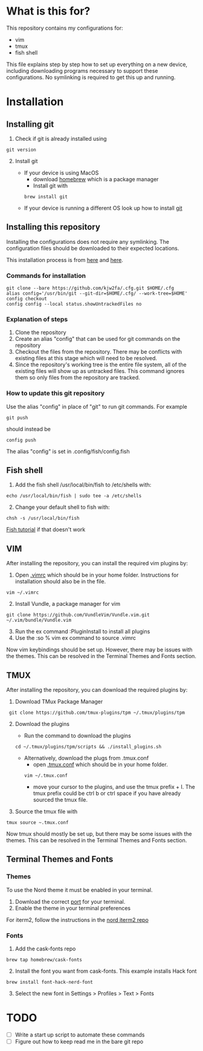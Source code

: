 # What is this for?
This repository contains my configurations for:
- vim
- tmux
- fish shell

This file explains step by step how to set up everything on a new device,
including downloading programs necessary to support these configurations. No
symlinking is required to get this up and running.

# Installation

## Installing git
1. Check if git is already installed using

```
git version
```

2. Install git

   - If your device is using MacOS
      - download [homebrew](https://docs.brew.sh/Installation) which is a package manager
      - Install git with
      ```
      brew install git
      ```
   - If your device is running a different OS look up how to install
   [git](https://github.com/git-guides/install-git)

## Installing this repository
Installing the configurations does not require any symlinking. The configuration
files should be downloaded to their expected locations.

This installation process is from
[here](https://www.ackama.com/what-we-think/the-best-way-to-store-your-dotfiles-a-bare-git-repository-explained/)
and [here](https://www.atlassian.com/git/tutorials/dotfiles).

### Commands for installation
```
git clone --bare https://github.com/kjw2fa/.cfg.git $HOME/.cfg
alias config='/usr/bin/git --git-dir=$HOME/.cfg/ --work-tree=$HOME'
config checkout
config config --local status.showUntrackedFiles no
```

### Explanation of steps
1. Clone the repository
2. Create an alias "config" that can be used for git commands on the repository
3. Checkout the files from the repository. There may be conflicts with existing
files at this stage which will need to be resolved.
4. Since the repository's working tree is the entire file system, all of the
existing files will show up as untracked files. This command ignores them so
only files from the repository are tracked.

### How to update this git repository
Use the alias "config" in place of "git" to run git commands. For example

```
git push
```

should instead be

```
config push
```

The alias "config" is set in .config/fish/config.fish

## Fish shell

1. Add the fish shell /usr/local/bin/fish to /etc/shells with:

```
echo /usr/local/bin/fish | sudo tee -a /etc/shells
```

2. Change your default shell to fish with:

```
chsh -s /usr/local/bin/fish
```
[Fish
tutorial](https://fishshell.com/docs/3.0/tutorial.html#tut_switching_to_fish)
 if that doesn't work

## VIM
After installing the repository, you can install the required vim plugins by:
1. Open [.vimrc](.vimrc) which should be in your home folder. Instructions for
   installation should also be in the file.

```
vim ~/.vimrc
```

2. Install Vundle, a package manager for vim
```
git clone https://github.com/VundleVim/Vundle.vim.git ~/.vim/bundle/Vundle.vim
```
3. Run the ex command :PluginInstall to install all plugins
4. Use the :so % vim ex command to source .vimrc

Now vim keybindings should be set up. However, there may be issues with the
themes. This can be resolved in the Terminal Themes and Fonts section.

## TMUX
After installing the repository, you can download the required plugins by:

1. Download TMux Package Manager

```
 git clone https://github.com/tmux-plugins/tpm ~/.tmux/plugins/tpm
```

2. Download the plugins
   - Run the command to download the plugins
   ```
   cd ~/.tmux/plugins/tpm/scripts && ./install_plugins.sh
   ```

   - Alternatively, download the plugs from .tmux.conf
      - open [.tmux.conf](.tmux.conf) which should be in your home folder.
      ```
      vim ~/.tmux.conf
      ```
      - move your cursor to the plugins, and use the tmux prefix + I. The tmux prefix
      could be ctrl b or ctrl space if you have already sourced the tmux file.

3. Source the tmux file with

```
tmux source ~.tmux.conf
```

Now tmux should mostly be set up, but there may be some issues with the themes.
This can be resolved in the Terminal Themes and Fonts section.

## Terminal Themes and Fonts

### Themes
To use the Nord theme it must be enabled in your terminal.

1. Download the correct [port](https://www.nordtheme.com/ports) for your terminal.
2. Enable the theme in your terminal preferences

For iterm2, follow the instructions in the [nord iterm2
repo](https://github.com/nordtheme/iterm2)

### Fonts

1. Add the cask-fonts repo

```
brew tap homebrew/cask-fonts
```

2. Install the font you want from cask-fonts. This example installs Hack
   font

```
brew install font-hack-nerd-font
```

3. Select the new font in Settings > Profiles > Text > Fonts

# TODO
- [ ] Write a start up script to automate these commands
- [ ] Figure out how to keep read me in the bare git repo

